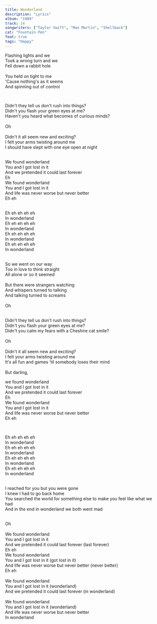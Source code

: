 ```yaml
---
title: Wonderland
description: "Lyrics"
album: "1989"
track: 14
songwriters: ["Taylor Swift", "Max Martin", "Shellback"]
cat: "Fountain Pen"
feat: true
tags: "Happy"
---
```


<p className="verse-one">
Flashing lights and we <br />
Took a wrong turn and we <br />
Fell down a rabbit hole <br />
 <br />
You held on tight to me <br />
'Cause nothing's as it seems <br />
And spinning out of control <br />
</p>
 <br />
 <p className="pre-chorus">
Didn't they tell us don't rush into things? <br />
Didn't you flash your green eyes at me? <br />
Haven't you heard what becomes of curious minds? <br />
 <br />
Oh <br />
 <br />
Didn't it all seem new and exciting? <br />
I felt your arms twisting around me <br />
I should have slept with one eye open at night <br />
</p>
<p className="chorus">
 <br />
We found wonderland <br />
You and I got lost in it <br />
And we pretended it could last forever <br />
Eh <br />
We found wonderland <br />
You and I got lost in it <br />
And life was never worse but never better <br />
Eh eh <br />
</p>
<p className="post-chorus">
 <br />
Eh eh eh eh eh <br />
In wonderland <br />
Eh eh eh eh eh <br />
In wonderland <br />
Eh eh eh eh eh <br />
In wonderland <br />
Eh eh eh eh eh <br />
In wonderland <br />
 <br />
 </p>
 <p className="verse-two">
So we went on our way <br />
Too in love to think straight <br />
All alone or so it seemed <br />
 <br />
But there were strangers watching <br />
And whispers turned to talking <br />
And talking turned to screams <br />
 <br />
Oh <br />
</p>
<p className="pre-chorus">
 <br />
Didn't they tell us don't rush into things? <br />
Didn't you flash your green eyes at me? <br />
Didn't you calm my fears with a Cheshire cat smile? <br />
 <br />
Oh <br />
 <br />
Didn't it all seem new and exciting? <br />
I felt your arms twisting around me <br />
It's all fun and games 'til somebody loses their mind <br />
 <br />
But darling,
</p>
<p className="chorus">
we found wonderland <br />
You and I got lost in it <br />
And we pretended it could last forever <br />
Eh <br />
We found wonderland <br />
You and I got lost in it <br />
And life was never worse but never better <br />
Eh eh <br />
</p>
 <br />
 <p className="post-chorus">
Eh eh eh eh eh <br />
In wonderland <br />
Eh eh eh eh eh <br />
In wonderland <br />
Eh eh eh eh eh <br />
In wonderland <br />
Eh eh eh eh eh <br />
In wonderland <br />
 <br />
 </p>
 <p className="bridge">
I reached for you but you were gone <br />
I knew I had to go back home <br />
You searched the world for something else to make you feel like what we had <br />
And in the end in wonderland we both went mad <br />
</p>
<p className="chorus">
 <br />
Oh <br />
 <br />
We found wonderland <br />
You and I got lost in it <br />
And we pretended it could last forever (last forever) <br />
Eh eh <br />
We found wonderland <br />
You and I got lost in it (got lost in it) <br />
And life was never worse but never better (never better) <br />
Eh eh <br />
 <br />
We found wonderland <br />
You and I got lost in it (wonderland) <br />
And we pretended it could last forever (in wonderland) <br />
 <br />
We found wonderland <br />
You and I got lost in it (wonderland) <br />
And life was never worse but never better <br />
In wonderland <br />
</p>
